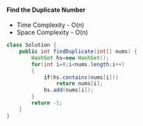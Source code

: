 #### Find the Duplicate Number

- Time Complexity - O(n)
- Space Complexity - O(n)

```java
class Solution {
    public int findDuplicate(int[] nums) {
        HashSet hs=new HashSet();
        for(int i=0;i<nums.length;i++)
        {
            if(hs.contains(nums[i]))
                return nums[i];
            hs.add(nums[i]);
        }
        return -1;
    }
}
```

